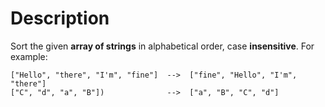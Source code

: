 # Description

Sort the given **array of strings** in alphabetical order, case **insensitive**. For example:

```
["Hello", "there", "I'm", "fine"]  -->  ["fine", "Hello", "I'm", "there"]
["C", "d", "a", "B"])              -->  ["a", "B", "C", "d"]

```
